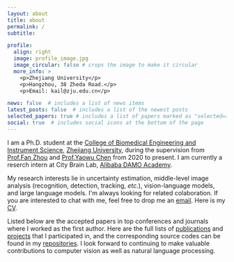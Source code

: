 ```yaml
---
layout: about
title: about
permalink: /
subtitle: 

profile:
  align: right
  image: profile_image.jpg
  image_circular: false # crops the image to make it circular
  more_info: >
    <p>Zhejiang University</p>
    <p>Hangzhou, 38 Zheda Road.</p>
    <p>Email: kail@zju.edu.cn</p>

news: false  # includes a list of news items
latest_posts: false  # includes a list of the newest posts
selected_papers: true # includes a list of papers marked as "selected={true}"
social: true  # includes social icons at the bottom of the page
---
```


I am a Ph.D. student at the [College of Biomedical Engineering and Instrument Science](http://www.cbeis.zju.edu.cn/), [Zhejiang University](https://www.zju.edu.cn/), during the supervision from [Prof.Fan Zhou](https://person.zju.edu.cn/fanzhou) and [Prof.Yaowu Chen](https://person.zju.edu.cn/0088219) from 2020 to present.
I am currently a reserch intern at City Brain Lab, [Alibaba DAMO Academy](https://damo.alibaba.com/).

My research interests lie in uncertainty estimation, middle-level image analysis (recognition, detection, tracking, _etc._), vision-language models, and large language models.
I'm always looking for related colaboration. If you are interested to chat with me, feel free to drop me an [email](kail@zju.edu.cn). Here is my [CV](/cv/).

Listed below are the accepted papers in top conferences and journals where I worked as the first author.
Here are the full lists of [publications](/publications/) and [projects](/projects/) that I participated in, and the corresponding source codes can be found in my [repositories](/repositories/).
I look forward to continuing to make valuable contributions to computer vision as well as natural language processing.

<!-- Write your biography here. Tell the world about yourself. Link to your favorite [subreddit](http://reddit.com). You can put a picture in, too. The code is already in, just name your picture `prof_pic.jpg` and put it in the `img/` folder.

Put your address / P.O. box / other info right below your picture. You can also disable any of these elements by editing `profile` property of the YAML header of your `_pages/about.md`. Edit `_bibliography/papers.bib` and Jekyll will render your [publications page](/al-folio/publications/) automatically.

Link to your social media connections, too. This theme is set up to use [Font Awesome icons](http://fortawesome.github.io/Font-Awesome/) and [Academicons](https://jpswalsh.github.io/academicons/), like the ones below. Add your Facebook, Twitter, LinkedIn, Google Scholar, or just disable all of them. -->